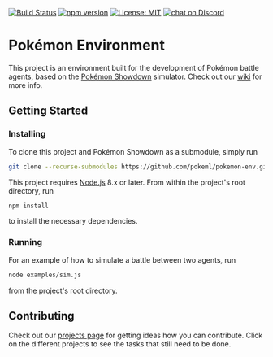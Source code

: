 [![Build Status](https://travis-ci.com/pokeml/pokemon-env.svg?branch=master)](https://travis-ci.com/pokeml/pokemon-env)
[![npm version](https://badge.fury.io/js/pokemon-env.svg)](https://badge.fury.io/js/pokemon-env)
[![License: MIT](https://img.shields.io/badge/License-MIT-yellow.svg)](https://opensource.org/licenses/MIT)
[![chat on Discord](https://img.shields.io/discord/464883985030578177.svg?logo=discord)](https://discord.gg/VYwe6hp)

# Pokémon Environment

This project is an environment built for the development of Pokémon battle agents, based on the [Pokémon Showdown](https://github.com/Zarel/Pokemon-Showdown) simulator. Check out our [wiki](https://github.com/pokeml/pokemon-env/wiki) for more info.

## Getting Started

### Installing

To clone this project and Pokémon Showdown as a submodule, simply run

```bash
git clone --recurse-submodules https://github.com/pokeml/pokemon-env.git
```

This project requires [Node.js](https://nodejs.org/) 8.x or later. From within the project's root directory, run

```bash
npm install
```

to install the necessary dependencies.

### Running

For an example of how to simulate a battle between two agents, run

```bash
node examples/sim.js
```

from the project's root directory.

## Contributing

Check out our [projects page](https://github.com/pokeml/pokemon-env/projects) for getting ideas how you can contribute. Click on the different projects to see the tasks that still need to be done.
